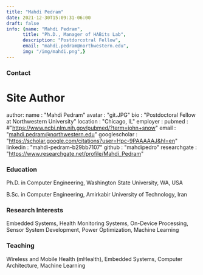 ```yaml
---
title: "Mahdi Pedram"
date: 2021-12-30T15:09:31-06:00
draft: false
info: {name: "Mahdi Pedram",
      title: "Ph.D., Manager of HABits Lab",
      description: "Postdorcotral Fellow",
      email: "mahdi.pedram@northwestern.edu",
      img: "/img/mahdi.png",}
---
```


### Contact
# Site Author
author:
  name             : "Mahdi Pedram"
  avatar           : "git.JPG"
  bio              : "Postdoctoral Fellow at Northwestern University"
  location         : "Chicago, IL"
  employer         :
  pubmed           : #"https://www.ncbi.nlm.nih.gov/pubmed/?term=john+snow"
  email            : "mahdi.pedram@northwestern.edu"
  googlescholar    : "https://scholar.google.com/citations?user=Hpc-9PAAAAAJ&hl=en"
  linkedin         : "mahdi-pedram-b29bb7107"
  github           : "mahdipedro"
  researchgate     : "https://www.researchgate.net/profile/Mahdi_Pedram"

### Education

Ph.D. in Computer Engineering, Washington State University, WA, USA

B.Sc. in Computer Engineering, Amirkabir University of Technology, Iran

### Research Interests

Embedded Systems, Health Monitoring Systems, On-Device Processing, Sensor System Development, Power Optimization, Machine Learning

[comment]: <> (### Selected Publications)

### Teaching

Wireless and Mobile Health (mHealth), Embedded Systems, Computer Architecture, Machine Learning

